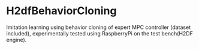 # H2dfBehaviorCloning
Imitation learning using behavior cloning of expert MPC controller (dataset included), experimentally tested using RaspberryPi on the test bench(H2DF engine).
